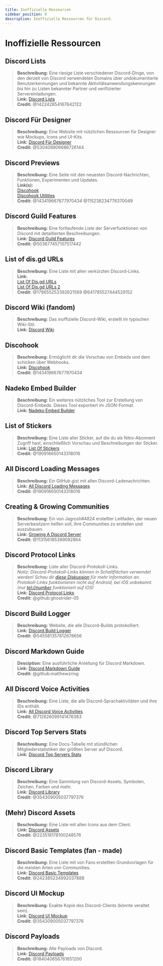 ```yaml
---
title: Inoffizielle Ressourcen
sidebar_position: 9
description: Inoffizielle Ressourcen für Discord.
---
```


# Inoffizielle Ressourcen

## **Discord Lists**

> **Beschreibung:** Eine riesige Liste verschiedener Discord-Dinge, von den derzeit von Discord verwendeten Domains über undokumentierte Benutzerkennungen und bekannte Aktivitätsanwendungskennungen bis hin zu Listen bekannter Partner und verifizierter Servereinladungen.   <br/>
**Link:** [Discord Lists](https://github.com/Delitefully/DiscordLists)   <br/>
**Credit:** @142242854167642122

## **Discord Für Designer**

> **Beschreibung:**  Eine Website mit nützlichen Ressourcen für Designer wie Mockups, Icons und UI-Kits.  <br/>
**Link:** [Discord Für Designer](https://dfd.muatex.uk/)  <br/>
**Credit:** @530408906686726144

## **Discord Previews**

> **Beschreibung:** Eine Seite mit den neuesten Discord-Nachrichten, Funktionen, Experimenten und Updates.  <br/>
**Link(s):** <br/>
[Discohook](https://discohook.org/)   <br/>
[Discohook Utilities](https://dutils.shay.cat/)  <br/>
**Credit:** @143419667677970434 @115238234778370049

## **Discord Guild Features**

> **Beschreibung:** Eine fortlaufende Liste der Serverfunktionen von Discord mit detaillierten Beschreibungen.   <br/>
**Link:** [Discord Guild Features](https://gist.github.com/Techy/ecc60b12e94f8fc8185f09b82aa91dd2)  <br/>
**Credit:** @503677457107517442

## **List of dis.gd URLs**

> **Beschreibung:** Eine Liste mit allen verkürzten Discord-Links.   <br/>
**Link:**  <br/>
[List Of Dis.gd URLs](https://herogamers.dev/dis.gd/)   <br/>
[List Of Dis.gd URLs 2](https://thecutefoxxy.com/discord-shortlinks)  <br/>
**Credit:** @179655253392621569 @641795527444529152

## **Discord Wiki** (fandom)

> **Beschreibung:** Das inoffizielle Discord-Wiki, erstellt im typischen Wiki-Stil.   <br/>
**Link:** [Discord Wiki](https://discord.fandom.com/wiki/Discord) 

## **Discohook**

> **Beschreibung:** Ermöglicht dir die Vorschau von Embeds und dem schicken über Webhooks.   <br/>
**Link:** [Discohook](https://discohook.org/)   <br/>
**Credit:** @143419667677970434

## **Nadeko Embed Builder**

> **Beschreibung:** Ein weiteres nützliches Tool zur Erstellung von Discord-Embeds. Dieses Tool exportiert im JSON-Format.   <br/>
**Link:** [Nadeko Embed Builder](https://embedbuilder.nadekobot.me/ )

## **List of Stickers**

> **Beschreibung:** Eine Liste aller Sticker, auf die du als Nitro-Abonnent Zugriff hast, einschließlich Vorschau und Beschreibungen der Sticker.   <br/>
**Link:** [List Of Stickers](https://stickers.advaith.io/)   <br/>
**Credit:** @190916650143318016

## **All Discord Loading Messages**

> **Beschreibung:** Ein GitHub gist mit allen Discord-Ladenachrichten.  <br/>
**Link:** [All Discord Loading Messages](https://gist.github.com/advaith1/540543d6a2b7fd66abdb0eb02c002f88)  <br/>
**Credit:** @190916650143318016

## **Creating & Growing Communities**

> **Beschreibung:** Ein von Jagrosh#4824 erstellter Leitfaden, der neuen Serverbesitzern helfen soll, ihre Communities zu erstellen und auszubauen.   <br/>
**Link:** [Growing A Discord Server](https://gist.github.com/jagrosh/342324d7084c9ebdac2fa3d0cd759d10)   <br/>
**Credit:** @113156185389092864

## **Discord Protocol Links**

> **Beschreibung:** Liste aller Discord-Protokoll-Links.   <br/>
*Notiz: Discord-Protokoll-Links können in Schaltflächen verwendet werden! Schau dir [diese Diskussion](https://github.com/discord/discord-api-docs/discussions/3347#discussioncomment-1405699) für mehr Information an. Protokoll-Links funktionieren nicht auf Android, bei iOS unbekannt. (nur <tel://number> funktioniert auf iOS)*   <br/>
**Link:** [Discord Protocol Links](https://gist.github.com/ghostrider-05/8f1a0bfc27c7c4509b4ea4e8ce718af0)   <br/>
**Credit:** @github:ghostrider-05

## **Discord Build Logger**

> **Beschreibung:** Website, die alle Discord-Builds protokolliert.   <br/>
**Link:** [Discord Build Logger](https://discord.sale/)  
**Credit:** @545581357812678656

## **Discord Markdown Guide**

> **Desciption:** Eine ausführliche Anleitung für Discord Markdown.  <br/>
**Link:** [Discord Markdown Guide](https://gist.github.com/matthewzring/9f7bbfd102003963f9be7dbcf7d40e51)  <br/>
**Credit:** @github:matthewzring

## **All Discord Voice Activities**

> **Beschreibung:** Eine Liste, die alle Discord-Sprachaktivitäten und ihre IDs enthält.   <br/>
**Link:** [All Discord Voice Activities](https://gist.github.com/GeneralSadaf/42d91a2b6a93a7db7a39208f2d8b53ad)   <br/>
**Credit:** @712626099141476383
 
## **Discord Top Servers Stats**

> **Beschreibung:** Eine Docs-Tabelle mit stündlichen Mitgliederstatistiken der größten Server auf Discord.   <br/>
**Link:** [Discord Top Servers Stats](https://docs.google.com/spreadsheets/d/1gRQ44Goa8x_M714pSmPXLHW3BAK5LzWzRn1MVXPeVn4/edit#gid=0)

## **Discord Library**

> **Beschreibung:** Eine Sammlung von Discord-Assets, Symbolen, Zeichen, Farben und mehr.   <br/>
**Link:** [Discord Library](https://www.figma.com/community/file/1114896965920105129)   <br/>
**Credit:** @354309005037797376

## **(Mehr) Discord Assets**

> **Beschreibung:** Eine Liste mit allen Icons aus dem Client.   <br/>
**Link:** [Discord Assets](https://gitlab.com/derpystuff/discord-asset-datamining )   <br/>
**Credit:** @223518178100248576

## **Discord Basic Templates** (fan - made)

> **Beschreibung:** Eine Liste mit von Fans erstellten Grundvorlagen für die meisten Arten von Communities.  <br/>
**Link:** [Discord Basic Templates](https://gist.github.com/srnyx/12922980e75cf14508990bb36a6989a9)  <br/>
**Credit:** @242385234992037888

## **Discord UI Mockup**

> **Beschreibung:** Exakte Kopie des Discord-Clients (könnte veraltet sein).   <br/>
**Link:** [Discord UI Mockup](https://www.figma.com/community/file/994323951589690341/Discord-Desktop-UI)   <br/>
**Credit:** @354309005037797376

## **Discord Payloads**

> **Beschreibung:** Alle Payloads von Discord.   <br/>
**Link:** [Discord Payloads](https://github.com/discord-payloads/discord-payloads)   <br/>
**Credit:** @184040656761651200
